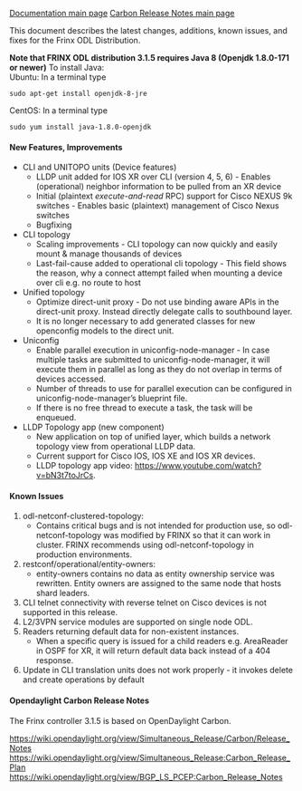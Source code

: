 [Documentation main page](https://frinxio.github.io/Frinx-docs/)
[Carbon Release Notes main page](https://frinxio.github.io/Frinx-docs/FRINX_ODL_Distribution/Carbon/release_notes.html)

This document describes the latest changes, additions, known issues, and fixes for the Frinx ODL Distribution.<!--more-->

**Note that FRINX ODL distribution 3.1.5 requires Java 8 (Openjdk 1.8.0-171 or newer)**
To install Java:  
Ubuntu: In a terminal type

    sudo apt-get install openjdk-8-jre

CentOS: In a terminal type

    sudo yum install java-1.8.0-openjdk

#### New Features, Improvements
* CLI and UNITOPO units (Device features)
    - LLDP unit added for IOS XR over CLI (version 4, 5, 6) - Enables (operational) neighbor information to be pulled from an XR device
    - Initial (plaintext *execute-and-read* RPC) support for Cisco NEXUS 9k switches - Enables basic (plaintext) management of Cisco Nexus switches
    - Bugfixing
* CLI topology
    - Scaling improvements - CLI topology can now quickly and easily mount & manage thousands of devices
    - Last-fail-cause added to operational cli topology - This field shows the reason, why a connect attempt failed when mounting a device over cli e.g. no route to host
* Unified topology
    - Optimize direct-unit proxy - Do not use binding aware APIs in the direct-unit proxy. Instead directly delegate calls to southbound layer.
    - It is no longer necessary to add generated classes for new openconfig models to the direct unit.
* Uniconfig
    - Enable parallel execution in uniconfig-node-manager - In case multiple tasks are submitted to uniconfig-node-manager, it will execute them in parallel as long as they do not overlap in terms of devices accessed.
    - Number of threads to use for parallel execution can be configured in uniconfig-node-manager’s blueprint file.
    - If there is no free thread to execute a task, the task will be enqueued.
* LLDP Topology app (new component)
    - New application on top of unified layer, which builds a network topology view from operational LLDP data.
    - Current support for Cisco IOS, IOS XE and IOS XR devices.
    - LLDP topology app video: https://www.youtube.com/watch?v=bN3t7toJrCs.

#### Known Issues
1. odl-netconf-clustered-topology:
    - Contains critical bugs and is not intended for production use, so odl-netconf-topology was modified by FRINX so that it can work in cluster. FRINX recommends using odl-netconf-topology in production environments.
2. restconf/operational/entity-owners:
    - entity-owners contains no data as entity ownership service was rewritten. Entity owners are assigned to the same node that hosts shard leaders.
3. CLI telnet connectivity with reverse telnet on Cisco devices is not supported in this release.
4. L2/3VPN service modules are supported on single node ODL.
5. Readers returning default data for non-existent instances.
    - When a specific query is issued for a child readers e.g. AreaReader in OSPF for XR, it will return default data back instead of a 404 response.
6.  Update in CLI translation units does not work properly - it invokes delete and create operations by default

#### Opendaylight Carbon Release Notes
The Frinx controller 3.1.5 is based on OpenDaylight Carbon.

<https://wiki.opendaylight.org/view/Simultaneous_Release/Carbon/Release_Notes>
<https://wiki.opendaylight.org/view/Simultaneous_Release:Carbon_Release_Plan>
<https://wiki.opendaylight.org/view/BGP_LS_PCEP:Carbon_Release_Notes>
